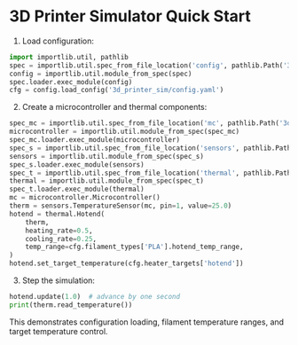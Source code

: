 # 3D Printer Simulator Quick Start

1. Load configuration:

```python
import importlib.util, pathlib
spec = importlib.util.spec_from_file_location('config', pathlib.Path('3d_printer_sim/config.py'))
config = importlib.util.module_from_spec(spec)
spec.loader.exec_module(config)
cfg = config.load_config('3d_printer_sim/config.yaml')
```

2. Create a microcontroller and thermal components:

```python
spec_mc = importlib.util.spec_from_file_location('mc', pathlib.Path('3d_printer_sim/microcontroller.py'))
microcontroller = importlib.util.module_from_spec(spec_mc)
spec_mc.loader.exec_module(microcontroller)
spec_s = importlib.util.spec_from_file_location('sensors', pathlib.Path('3d_printer_sim/sensors.py'))
sensors = importlib.util.module_from_spec(spec_s)
spec_s.loader.exec_module(sensors)
spec_t = importlib.util.spec_from_file_location('thermal', pathlib.Path('3d_printer_sim/thermal.py'))
thermal = importlib.util.module_from_spec(spec_t)
spec_t.loader.exec_module(thermal)
mc = microcontroller.Microcontroller()
therm = sensors.TemperatureSensor(mc, pin=1, value=25.0)
hotend = thermal.Hotend(
    therm,
    heating_rate=0.5,
    cooling_rate=0.25,
    temp_range=cfg.filament_types['PLA'].hotend_temp_range,
)
hotend.set_target_temperature(cfg.heater_targets['hotend'])
```

3. Step the simulation:

```python
hotend.update(1.0)  # advance by one second
print(therm.read_temperature())
```

This demonstrates configuration loading, filament temperature ranges, and target temperature control.
